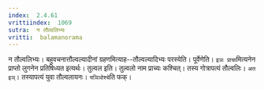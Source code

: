 ```yaml
---
index:  2.4.61
vrittiindex:  1069
sutra:  न तौल्वलिभ्यः
vritti:  balamanorama 
---
```


न तौल्वलिभ्यः। बहुवचनात्तौल्वल्यादीनां ग्रहणमित्याह--तौल्वल्यादिभ्यः परस्येति। पूर्वेणेति। `इञः प्राचा`मित्यनेन प्राप्तो लुगनेन प्रतिषिध्यत इत्यर्थः। तुल्वल इति। तुल्वलो नाम प्राच्यः कश्चित्। तस्य गोत्रापत्यं तौल्वलिः। `अत इञ्`। तस्यापत्यं युवा तौल्वलायनः। `यञिञोश्चे`ति फक्। 

